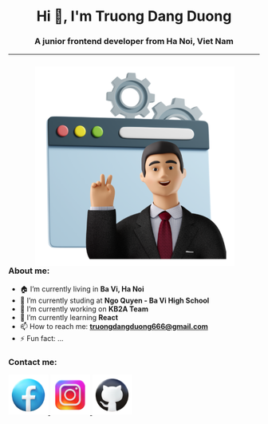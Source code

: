 <h1 align="center">Hi 👋, I'm Truong Dang Duong</h1>
<h3 align="center">A junior frontend developer from Ha Noi, Viet Nam</h3>
<hr>
<h3 align="left"></h3>
<img align="right" alt="Coding" width="400" src="https://raw.githubusercontent.com/dangduongcoder/dangduongcoder/main/TechSupport.png" style="vertical-align:middle;margin:0px 50px">
<h3>About me:</h3>

- 🏠 I’m currently living in **Ba Vi, Ha Noi**
- 🏫 I’m currently studing at **Ngo Quyen - Ba Vi High School**
- 🔭 I’m currently working on **KB2A Team**
- 🌱 I’m currently learning **React**
- 📫 How to reach me: **truongdangduong666@gmail.com**
- ⚡ Fun fact: ...

<div align="left">
<h3>Contact me:</h3>
  <a href="https://www.facebook.com/duongdzin/" target="_blank" rel="noreferrer"> <img src="https://raw.githubusercontent.com/dangduongcoder/dangduongcoder/main/3d-fluency-facebook.png" alt="facebook" width="80" height="80" /> </a>
  <a href="https://www.facebook.com/duongdzin/" target="_blank" rel="noreferrer"> <img src="https://raw.githubusercontent.com/dangduongcoder/dangduongcoder/main/3d-fluency-instagram.png" alt="instagram" width="80" height="80" /> </a>
  <a href="https://www.facebook.com/duongdzin/" target="_blank" rel="noreferrer"> <img src="https://raw.githubusercontent.com/dangduongcoder/dangduongcoder/main/3d-fluency-github.png" alt="github" width="80" height="80" /> </a>

<div>
